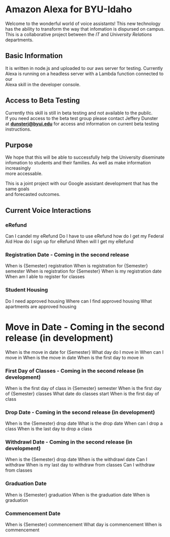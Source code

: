 Amazon Alexa for BYU-Idaho
==========================
Welcome to the wonderful world of voice assistants! This new technology  
has the ability to transform the way that infomation is dispursed on campus.  
This is a collaborative project between the _IT_ and _University Relations_   
departments.  

## Basic Information
It is written in node.js and uploaded to our aws server for testing. Currently  
Alexa is running on a headless server with a Lambda function connected to our   
Alexa skill in the developer console.   

## Access to Beta Testing
Currently this skill is still in beta testing and not available to the pubilc.  
If you need access to the beta test group please contact Jeffery Dunster  
at **dunsterj@byui.edu** for access and information on current beta testing   
instructions.   

## Purpose
We hope that this will be able to successfully help the University diseminate   
infomation to students and their families. As well as make information increasingly  
more accessable.  

This is a joint project with our Google assistant development that has the same goals  
and forecasted outcomes.   

## Current Voice Interactions

### eRefund
Can I candel my eRefund
Do I have to use eRefund
how do I get my Federal Aid
How do I sign up for eRefund
When will I get my eRefund
### Registration Date - Coming in the second release
When is {Semester} registration
When is registration for {Semester} semester
When is registration for {Semester}
When is my registration date
When am I able to register for classes
### Student Housing
Do I need approved housing
Where can I find approved housing
What apartments are approved housing
# Move in Date - Coming in the second release (in development)
When is the move in date for {Semester}
What day do I move in
When can I move in
When is the move in date
When is the first day to move in
### First Day of Classes - Coming in the second release (in development) 
When is the first day of class in {Semester} semester
When is the first day of {Semester} classes
What date do classes start
When is the first day of class
### Drop Date - Coming in the second release (in development)
When is the {Semester} drop date
What is the drop date
When can I drop a class
When is the last day to drop a class
### Withdrawl Date - Coming in the second release (in development)
When is the {Semester} drop date
When is the withdrawl date
Can I withdraw
When is my last day to withdraw from classes
Can I withdraw from classes
### Graduation Date
When is {Semester} graduation
When is the graduation date
When is graduation
### Commencement Date
When is {Semester} commencement
What day is commencement
When is commencement
